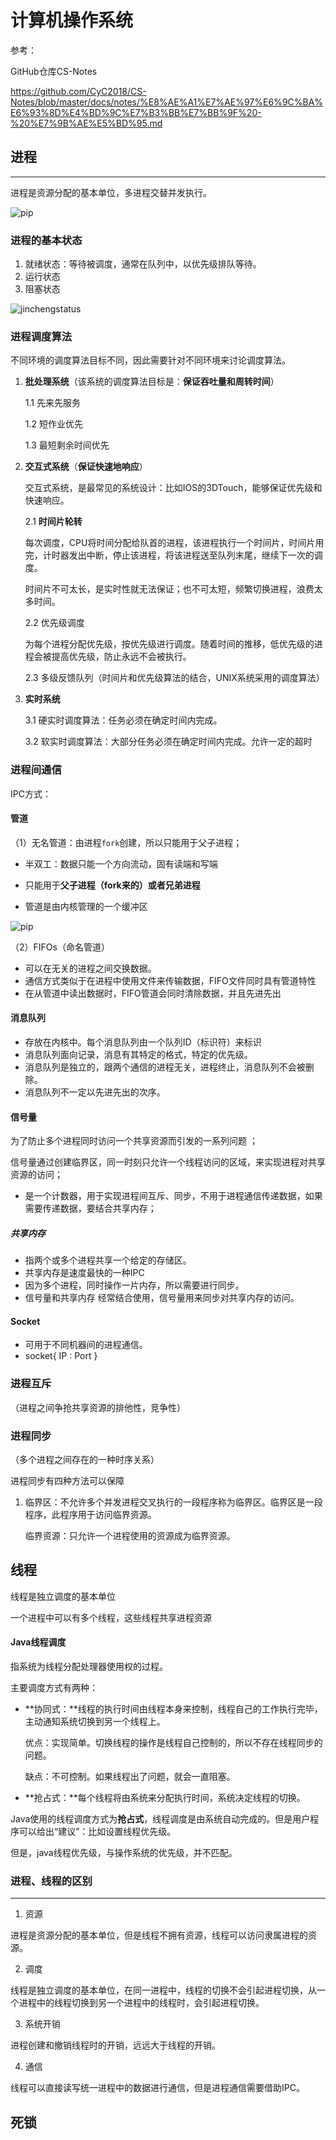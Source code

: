 # 计算机操作系统

参考：

GitHub仓库CS-Notes

<https://github.com/CyC2018/CS-Notes/blob/master/docs/notes/%E8%AE%A1%E7%AE%97%E6%9C%BA%E6%93%8D%E4%BD%9C%E7%B3%BB%E7%BB%9F%20-%20%E7%9B%AE%E5%BD%95.md>

## 进程

---

进程是资源分配的基本单位，多进程交替并发执行。

![pip](./image/jincheng.png)

### 进程的基本状态

1. 就绪状态：等待被调度，通常在队列中，以优先级排队等待。
2. 运行状态
3. 阻塞状态

![jinchengstatus](./image/jinchengstatus.png)

### 进程调度算法

不同环境的调度算法目标不同，因此需要针对不同环境来讨论调度算法。

1. **批处理系统**（该系统的调度算法目标是：**保证吞吐量和周转时间**）

   1.1 先来先服务

   1.2 短作业优先

   1.3 最短剩余时间优先

2. **交互式系统**（**保证快速地响应**）

   交互式系统，是最常见的系统设计：比如IOS的3DTouch，能够保证优先级和快速响应。

   2.1 **时间片轮转**

   ​	每次调度，CPU将时间分配给队首的进程，该进程执行一个时间片，时间片用完，计时器发出中断，停止该进程，将该进程送至队列末尾，继续下一次的调度。

   ​	时间片不可太长，是实时性就无法保证；也不可太短，频繁切换进程，浪费太多时间。

   2.2 优先级调度

   ​	为每个进程分配优先级，按优先级进行调度。随着时间的推移，低优先级的进程会被提高优先级，防止永远不会被执行。

   2.3 多级反馈队列（时间片和优先级算法的结合，UNIX系统采用的调度算法）	

3. **实时系统**

   3.1 硬实时调度算法：任务必须在确定时间内完成。

   3.2 软实时调度算法：大部分任务必须在确定时间内完成。允许一定的超时

### 进程间通信

IPC方式：

#### 管道

（1）无名管道：由进程`fork`创建，所以只能用于父子进程；

- 半双工：数据只能一个方向流动，固有读端和写端

- 只能用于**父子进程（fork来的）**或者**兄弟进程**

-  管道是由内核管理的一个缓冲区 

  ![pip](image/pip.png)

（2）FIFOs（命名管道）

- 可以在无关的进程之间交换数据。
- 通信方式类似于在进程中使用文件来传输数据，FIFO文件同时具有管道特性
- 在从管道中读出数据时，FIFO管道会同时清除数据，并且先进先出

#### 消息队列

- 存放在内核中。每个消息队列由一个队列ID（标识符）来标识
- 消息队列面向记录，消息有其特定的格式，特定的优先级。
- 消息队列是独立的，跟两个通信的进程无关，进程终止，消息队列不会被删除。
- 消息队列不一定以先进先出的次序。

#### 信号量

为了防止多个进程同时访问一个共享资源而引发的一系列问题 ；

信号量通过创建临界区，同一时刻只允许一个线程访问的区域，来实现进程对共享资源的访问；

- 是一个计数器，用于实现进程间互斥、同步，不用于进程通信传递数据，如果需要传递数据，要结合共享内存；

##### 共享内存

- 指两个或多个进程共享一个给定的存储区。
- 共享内存是速度最快的一种IPC
- 因为多个进程，同时操作一片内存，所以需要进行同步。
- 信号量和共享内存 经常结合使用，信号量用来同步对共享内存的访问。

#### Socket

- 可用于不同机器间的进程通信。
- socket{ IP : Port }

### 进程互斥

（进程之间争抢共享资源的排他性，竞争性）

### 进程同步

（多个进程之间存在的一种时序关系）

进程同步有四种方法可以保障

1. 临界区：不允许多个并发进程交叉执行的一段程序称为临界区。临界区是一段程序，此程序用于访问临界资源。

   临界资源：只允许一个进程使用的资源成为临界资源。

## 线程

线程是独立调度的基本单位

一个进程中可以有多个线程，这些线程共享进程资源

#### Java线程调度

指系统为线程分配处理器使用权的过程。

主要调度方式有两种：

- **协同式：**线程的执行时间由线程本身来控制，线程自己的工作执行完毕，主动通知系统切换到另一个线程上。

  优点：实现简单。切换线程的操作是线程自己控制的，所以不存在线程同步的问题。

  缺点：不可控制。如果线程出了问题，就会一直阻塞。

- **抢占式：**每个线程将由系统来分配执行时间，系统决定线程的切换。

Java使用的线程调度方式为**抢占式**，线程调度是由系统自动完成的。但是用户程序可以给出“建议”：比如设置线程优先级。

但是，java线程优先级，与操作系统的优先级，并不匹配。

### 进程、线程的区别

---

1. 资源

进程是资源分配的基本单位，但是线程不拥有资源，线程可以访问隶属进程的资源。

2. 调度

线程是独立调度的基本单位，在同一进程中，线程的切换不会引起进程切换，从一个进程中的线程切换到另一个进程中的线程时，会引起进程切换。

3. 系统开销

进程创建和撤销线程时的开销，远远大于线程的开销。

4. 通信

线程可以直接读写统一进程中的数据进行通信，但是进程通信需要借助IPC。

## 死锁

